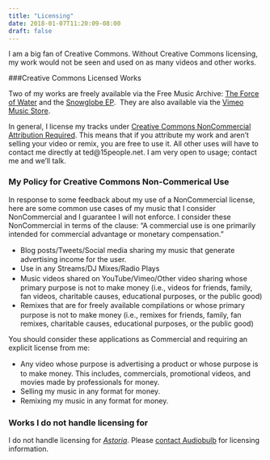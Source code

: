 ```yaml
---
title: "Licensing"
date: 2018-01-07T11:20:09-08:00
draft: false
---
```


I am a big fan of Creative Commons. Without Creative Commons licensing, my work would not be seen and used on as many videos and other works.

###Creative Commons Licensed Works

<p>Two of my works are freely available via the Free Music Archive: <a href="https://freemusicarchive.org/music/The_OO-Ray/The_Force_of_Water/">The Force of Water</a> and the <a href="https://freemusicarchive.org/music/The_OO-Ray/Snowglobe_EP/">Snowglobe EP</a>.  They are also available via the <a href="https://vimeo.com/musicstore/track/58364/silhouettes-by-the-oo-ray">Vimeo Music Store</a>.</p>

<p>In general, I license my tracks under <a href="http://creativecommons.org/licenses/by-nc/4.0/">Creative Commons NonCommercial Attribution Required</a>. This means that if you attribute my work and aren’t selling your video or remix, you are free to use it. All other uses will have to contact me directly at ted@15people.net. I am very open to usage; contact me and we’ll talk.</p>

### My Policy for Creative Commons Non-Commerical Use

<p>In response to some feedback about my use of a NonCommercial license, here are some common use cases of my music that I consider NonCommercial and I guarantee I will not enforce. I consider these NonCommercial in terms of the clause: “A commercial use is one primarily intended for commercial advantage or monetary compensation.”</p>
<ul><li><span style="line-height: 1.4;">Blog posts/Tweets/Social media sharing my music that generate advertising income for the user.</span></li>
<li><span style="line-height: 1.4;">Use in any Streams/DJ Mixes/Radio Plays</span></li>
<li><span style="line-height: 1.4;">Music videos shared on YouTube/Vimeo/Other video sharing whose primary purpose is not to make money (i.e., videos for friends, family, fan videos, charitable causes, educational purposes, or the public good)</span></li>
<li><span style="line-height: 1.4;">Remixes that are for freely available compilations or whose primary purpose is not to make money (</span>i.e., remixes for friends, family, fan remixes, charitable causes, educational purposes, or the public good)</li>
</ul><p>You should consider these applications as Commercial and requiring an explicit license from me:</p>
<ul><li><span style="line-height: 1.4;">Any video whose purpose is advertising a product or whose purpose is to make money. This includes, commercials, promotional videos, and movies made by professionals for money.</span></li>
<li><span style="line-height: 1.4;">Selling my music in any format for money. </span></li>
<li><span style="line-height: 1.4;">Remixing my music in any format for money.</span></li>
</ul>

### Works I do not handle licensing for

I do not handle licensing for [*Astoria*](http://www.audiobulb.com/albums/AB048/AB048.htm). Please [contact Audiobulb](http://www.audiobulb.com/contact.html) for licensing information.